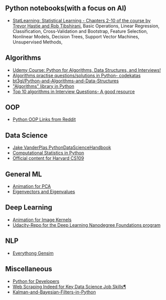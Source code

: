 ## Python notebooks(with a focus on AI)

* [StatLearning: Statistical Learning - Chapters 2-10 of the course by Trevor Hastie and Rob Tibshirani.](http://sujitpal.blogspot.com/2014/05/ipython-notebooks-for-statlearning.html)
  Basic Operations,
  Linear Regression,
  Classification,
  Cross-Validation and Bootstrap,
  Feature Selection,
  Nonlinear Models,
  Decision Trees,
  Support Vector Machines,
  Unsupervised Methods,

## Algorithms
* [Udemy Course: Python for Algorithms, Data Structures, and Interviews!](https://github.com/jmportilla/Python-for-Algorithms--Data-Structures--and-Interviews)
* [Algorithms practise questions/solutions in Python- codekatas](https://github.com/gudnm/codekatas/blob/master/codekatas.ipynb)
* [bt3gl/Python-and-Algorithms-and-Data-Structures](https://github.com/bt3gl/Python-and-Algorithms-and-Data-Structures)
* ["Algorithms" library in Python](https://github.com/nryoung/algorithms)
* [Top 10 algorithms in Interview Questions- A good resource](http://www.geeksforgeeks.org/top-10-algorithms-in-interview-questions/)


## OOP
* [Python OOP Links from Reddit](https://www.reddit.com/r/Python/comments/226ahl/some_links_about_python_oop/)

## Data Science
* [Jake VanderPlas PythonDataScienceHandbook](https://github.com/jakevdp/PythonDataScienceHandbook)
* [Computational Statistics in Python](https://people.duke.edu/~ccc14/sta-663/index.html)
* [Official content for Harvard CS109](https://github.com/cs109/content)

## General ML
* [Animation for PCA](http://setosa.io/ev/principal-component-analysis/)
* [Eigenvectors and Eigenvalues](http://setosa.io/ev/eigenvectors-and-eigenvalues/)

## Deep Learning
* [Animation for Image Kernels](http://setosa.io/ev/image-kernels/)
* [Udacity-Repo for the Deep Learning Nanodegree Foundations program](https://github.com/udacity/deep-learning)


## NLP
* [Everythong Gensim](https://github.com/RaRe-Technologies/gensim/tree/develop/docs/notebooks)


## Miscellaneous
* [Python for Developers](http://ricardoduarte.github.io/python-for-developers/)
* [Web Scraping Indeed for Key Data Science Job Skills¶](http://nbviewer.jupyter.org/github/jmsteinw/Notebooks/blob/master/IndeedJobs.ipynb)
* [Kalman-and-Bayesian-Filters-in-Python](http://nbviewer.jupyter.org/github/rlabbe/Kalman-and-Bayesian-Filters-in-Python/blob/master/table_of_contents.ipynb)
